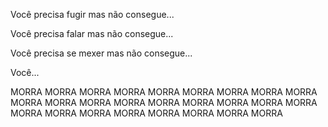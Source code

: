 Você precisa fugir mas não consegue...

Você precisa falar mas não consegue...

Você precisa se mexer mas não consegue...

Você...




MORRA
MORRA
MORRA
MORRA
MORRA
MORRA
MORRA
MORRA
MORRA
MORRA
MORRA
MORRA
MORRA
MORRA
MORRA
MORRA
MORRA
MORRA
MORRA
MORRA
MORRA
MORRA
MORRA
MORRA
MORRA
MORRA
